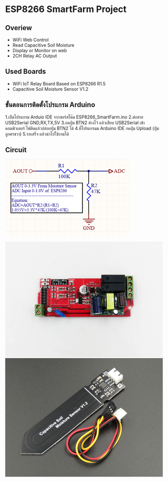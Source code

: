 # ESP8266 SmartFarm Project

## Overiew
- WiFi Web Control
- Read Capacitive Soil Moisture
- Display or Monitor on web
- 2CH Relay AC Output

## Used Boards
- WiFi IoT Relay Board Based on ESP8266 R1.5
- Capacitive Soil Moisture Sensor V1.2

## ขั้นตอนการติดตั้งโปรแกรม Arduino
1.เปิดโปรแกรม Arduio IDE จากซอร์สโค๊ด ESP8266_SmartFarm.ino
2.ต่อสาย USB2Serial  GND,RX,TX,5V
3.กดปุ่ม BTN2 ค้างไว้ แล้วเสียบ USB2Serial เข้าคอมพิวเตอร์ ไฟติดแล้วปล่อยปุ่ม BTN2 ได้
4.ที่โปรแกรมม Arduino IDE กดปุ่ม Upload (ปุ่มลูกศรขวา)
5.รอเสร็จ แล้วนำไปใช้งานได้

## Circuit
![image](https://raw.githubusercontent.com/nakhonthai/ESP8266_SmartFarm/master/circuit.gif)

![image](https://raw.githubusercontent.com/nakhonthai/ESP8266_SmartFarm/master/ESP8266_Relay.jpg)
![image](https://raw.githubusercontent.com/nakhonthai/ESP8266_SmartFarm/master/soilmoisture.jpg)